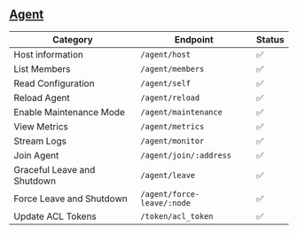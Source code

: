 ## [Agent](https://developer.hashicorp.com/consul/api-docs/agent)

| Category                    | Endpoint                   | Status 
|-----------------------------|----------------------------| ------ 
| Host information            | `/agent/host`              | ✅ 
| List Members                | `/agent/members`           | ✅ 
| Read Configuration          | `/agent/self`              | ✅ 
| Reload Agent                | `/agent/reload`            | ✅ 
| Enable Maintenance Mode     | `/agent/maintenance`       | ✅ 
| View Metrics                | `/agent/metrics`           | ✅ 
| Stream Logs                 | `/agent/monitor`           | ✅ 
| Join Agent                  | `/agent/join/:address`     | ✅ 
| Graceful Leave and Shutdown | `/agent/leave`             | ✅ 
| Force Leave and Shutdown    | `/agent/force-leave/:node` | ✅ 
| Update ACL Tokens           | `/token/acl_token`         | ✅ 
